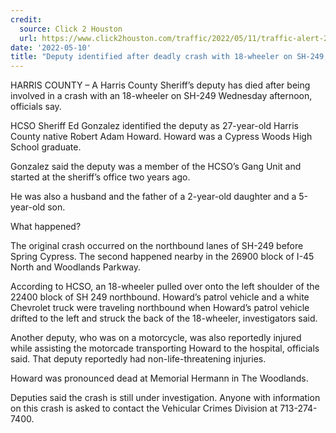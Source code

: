 ```yaml
---
credit:
  source: Click 2 Houston
  url: https://www.click2houston.com/traffic/2022/05/11/traffic-alert-2-vehicle-crash-shuts-down-several-northbound-lanes-on-sh-249-at-spring-cypress/
date: '2022-05-10'
title: "Deputy identified after deadly crash with 18-wheeler on SH-249, HCSO says"
---
```

HARRIS COUNTY – A Harris County Sheriff’s deputy has died after being involved in a crash with an 18-wheeler on SH-249 Wednesday afternoon, officials say.

HCSO Sheriff Ed Gonzalez identified the deputy as 27-year-old Harris County native Robert Adam Howard. Howard was a Cypress Woods High School graduate.

Gonzalez said the deputy was a member of the HCSO’s Gang Unit and started at the sheriff’s office two years ago.

He was also a husband and the father of a 2-year-old daughter and a 5-year-old son.

What happened?

The original crash occurred on the northbound lanes of SH-249 before Spring Cypress. The second happened nearby in the 26900 block of I-45 North and Woodlands Parkway.

According to HCSO, an 18-wheeler pulled over onto the left shoulder of the 22400 block of SH 249 northbound. Howard’s patrol vehicle and a white Chevrolet truck were traveling northbound when Howard’s patrol vehicle drifted to the left and struck the back of the 18-wheeler, investigators said.

Another deputy, who was on a motorcycle, was also reportedly injured while assisting the motorcade transporting Howard to the hospital, officials said. That deputy reportedly had non-life-threatening injuries.

Howard was pronounced dead at Memorial Hermann in The Woodlands.

Deputies said the crash is still under investigation. Anyone with information on this crash is asked to contact the Vehicular Crimes Division at 713-274-7400.
